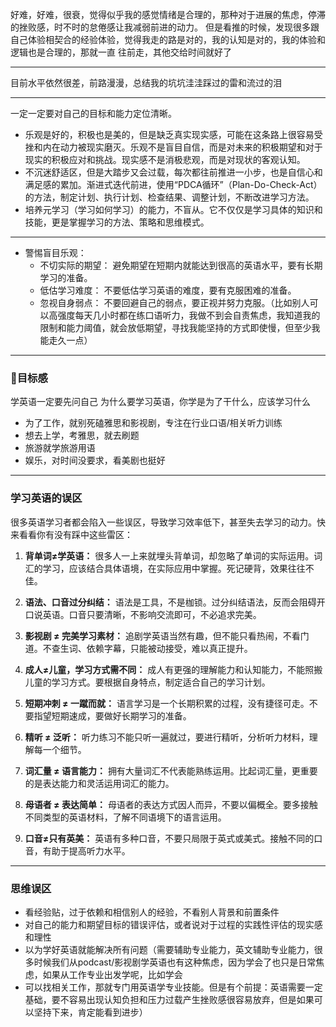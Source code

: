 好难，好难，很衰，觉得似乎我的感觉情绪是合理的，那种对于进展的焦虑，停滞的挫败感，时不时的怠倦感让我减弱前进的动力。
但是看推的时候，发现很多跟自己体验相契合的经验体验，觉得我走的路是对的，我的认知是对的，我的体验和逻辑也是合理的，那就一直
往前走，其他交给时间就好了


---

目前水平依然很差，前路漫漫，总结我的坑坑洼洼踩过的雷和流过的泪

---
一定一定要对自己的目标和能力定位清晰。
- 乐观是好的，积极也是美的，但是缺乏真实现实感，可能在这条路上很容易受挫和内在动力被现实磨灭。乐观不是盲目自信，而是对未来的积极期望和对于现实的积极应对和挑战。现实感不是消极悲观，而是对现状的客观认知。
- 不沉迷舒适区，但是大踏步又会过载，每次都往前推进一小步，也是自信心和满足感的累加。渐进式迭代前进，使用“PDCA循环”（Plan-Do-Check-Act）的方法，制定计划、执行计划、检查结果、调整计划，不断改进学习方法。
- 培养元学习（学习如何学习）的能力，不盲从。它不仅仅是学习具体的知识和技能，更是掌握学习的方法、策略和思维模式。

---

- 警惕盲目乐观：
   - 不切实际的期望： 避免期望在短期内就能达到很高的英语水平，要有长期学习的准备。
   - 低估学习难度： 不要低估学习英语的难度，要有克服困难的准备。
   - 忽视自身弱点： 不要回避自己的弱点，要正视并努力克服。（比如别人可以高强度每天几小时都在练口语听力，我做不到会自责焦虑，我知道我的限制和能力阈值，就会放低期望，寻找我能坚持的方式即使慢，但至少我能走久一点）

---
### 🎯目标感
学英语一定要先问自己 为什么要学习英语，你学是为了干什么，应该学习什么
- 为了工作，就别死磕雅思和影视剧，专注在行业口语/相关听力训练
- 想去上学，考雅思，就去刷题
- 旅游就学旅游用语
- 娱乐，对时间没要求，看美剧也挺好

---

### 学习英语的误区
很多英语学习者都会陷入一些误区，导致学习效率低下，甚至失去学习的动力。快来看看你有没有踩中这些雷区：

1.  **背单词≠学英语：** 很多人一上来就埋头背单词，却忽略了单词的实际运用。词汇的学习，应该结合具体语境，在实际应用中掌握。死记硬背，效果往往不佳。

2.  **语法、口音过分纠结：** 语法是工具，不是枷锁。过分纠结语法，反而会阻碍开口说英语。口音只要清晰，不影响交流即可，不必追求完美。

3.  **影视剧 ≠ 完美学习素材：** 追剧学英语当然有趣，但不能只看热闹，不看门道。不查生词、依赖字幕，只能被动接受，难以真正提升。

4.  **成人≠儿童，学习方式需不同：** 成人有更强的理解能力和认知能力，不能照搬儿童的学习方式。要根据自身特点，制定适合自己的学习计划。

5.  **短期冲刺 ≠ 一蹴而就：** 语言学习是一个长期积累的过程，没有捷径可走。不要指望短期速成，要做好长期学习的准备。

6.  **精听 ≠ 泛听：** 听力练习不能只听一遍就过，要进行精听，分析听力材料，理解每一个细节。

7.  **词汇量 ≠ 语言能力：** 拥有大量词汇不代表能熟练运用。比起词汇量，更重要的是表达能力和灵活运用词汇的能力。

8.  **母语者 ≠ 表达简单：** 母语者的表达方式因人而异，不要以偏概全。要多接触不同类型的英语材料，了解不同语境下的语言运用。

9.  **口音≠只有英美：** 英语有多种口音，不要只局限于英式或美式。接触不同的口音，有助于提高听力水平。


---

### 思维误区
- 看经验贴，过于依赖和相信别人的经验，不看别人背景和前置条件
- 对自己的能力和期望目标的错误评估，或者说对于过程的实践性评估的现实感和理性
- 以为学好英语就能解决所有问题（需要辅助专业能力，英文辅助专业能力，很多时候我们从podcast/影视剧学英语也有这种焦虑，因为学会了也只是日常焦虑，如果从工作专业出发学呢，比如学会
- 可以找相关工作，那就专门用英语学专业技能。但是有个前提：英语需要一定基础，要不容易出现认知负担和压力过载产生挫败感很容易放弃，但是如果可以坚持下来，肯定能看到进步）
